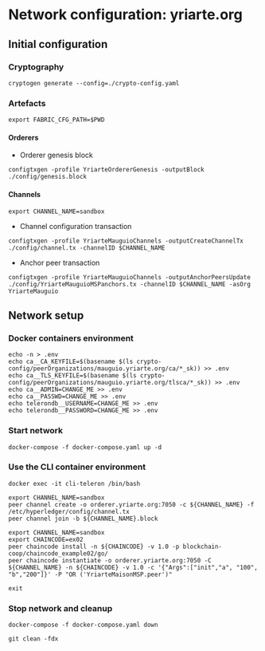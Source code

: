 # Network configuration: yriarte.org


## Initial configuration


### Cryptography

```
cryptogen generate --config=./crypto-config.yaml
```


### Artefacts

```
export FABRIC_CFG_PATH=$PWD
```

#### Orderers

  * Orderer genesis block

```
configtxgen -profile YriarteOrdererGenesis -outputBlock ./config/genesis.block
```

#### Channels

```
export CHANNEL_NAME=sandbox
```

  * Channel configuration transaction 

```
configtxgen -profile YriarteMauguioChannels -outputCreateChannelTx ./config/channel.tx -channelID $CHANNEL_NAME
```

  * Anchor peer transaction

```
configtxgen -profile YriarteMauguioChannels -outputAnchorPeersUpdate ./config/YriarteMauguioMSPanchors.tx -channelID $CHANNEL_NAME -asOrg YriarteMauguio
```

## Network setup

### Docker containers environment

```
echo -n > .env
echo ca__CA_KEYFILE=$(basename $(ls crypto-config/peerOrganizations/mauguio.yriarte.org/ca/*_sk)) >> .env
echo ca__TLS_KEYFILE=$(basename $(ls crypto-config/peerOrganizations/mauguio.yriarte.org/tlsca/*_sk)) >> .env
echo ca__ADMIN=CHANGE_ME >> .env
echo ca__PASSWD=CHANGE_ME >> .env
echo telerondb__USERNAME=CHANGE_ME >> .env
echo telerondb__PASSWORD=CHANGE_ME >> .env
```

### Start network

```
docker-compose -f docker-compose.yaml up -d
```

### Use the CLI container environment

```
docker exec -it cli-teleron /bin/bash
```

```
export CHANNEL_NAME=sandbox
peer channel create -o orderer.yriarte.org:7050 -c ${CHANNEL_NAME} -f /etc/hyperledger/config/channel.tx
peer channel join -b ${CHANNEL_NAME}.block
```

```
export CHANNEL_NAME=sandbox
export CHAINCODE=ex02
peer chaincode install -n ${CHAINCODE} -v 1.0 -p blockchain-coop/chaincode_example02/go/
peer chaincode instantiate -o orderer.yriarte.org:7050 -C ${CHANNEL_NAME} -n ${CHAINCODE} -v 1.0 -c '{"Args":["init","a", "100", "b","200"]}' -P "OR ('YriarteMaisonMSP.peer')"
```


```
exit
```

### Stop network and cleanup

```
docker-compose -f docker-compose.yaml down
```

```
git clean -fdx
```



